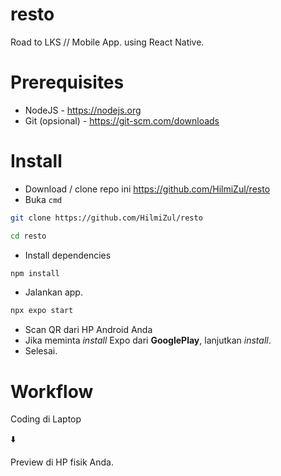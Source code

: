 # resto
Road to LKS // Mobile App. using React Native.

# Prerequisites
- NodeJS - https://nodejs.org
- Git (opsional) - https://git-scm.com/downloads

# Install
- Download / clone repo ini https://github.com/HilmiZul/resto
- Buka `cmd`
```bash
git clone https://github.com/HilmiZul/resto
```
```bash
cd resto
```
- Install dependencies 
```bash
npm install
```
- Jalankan app.
```bash
npx expo start
```
- Scan QR dari HP Android Anda
- Jika meminta *install* Expo dari **GooglePlay**, lanjutkan *install*.
- Selesai.

# Workflow
Coding di Laptop

⬇️

Preview di HP fisik Anda.

